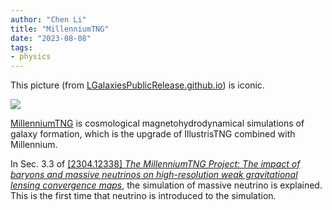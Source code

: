 ```yaml
---
author: "Chen Li"
title: "MillenniumTNG"
date: "2023-08-08"
tags: 
- physics
---
```


This picture (from [LGalaxiesPublicRelease.github.io](https://github.com/LGalaxiesPublicRelease/LGalaxiesPublicRelease.github.io)) is iconic.

![](https://lgalaxiespublicrelease.github.io/millennium_cut_new.png)

[MillenniumTNG](https://www.mtng-project.org/) is cosmological magnetohydrodynamical simulations of galaxy formation, which is the upgrade of IllustrisTNG combined with Millennium.

In Sec. 3.3 of [[2304.12338] _The MillenniumTNG Project: The impact of baryons and massive neutrinos on high-resolution weak gravitational lensing convergence maps_](https://arxiv.org/abs/2304.12338), the simulation of massive neutrino is explained. This is the first time that neutrino is introduced to the simulation.
